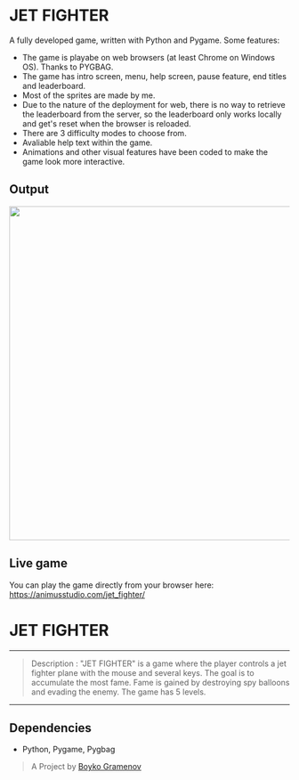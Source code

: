 # JET FIGHTER
A fully developed game, written with Python and Pygame. Some  features:
- The game is playabe on web browsers (at least Chrome on Windows OS). Thanks to PYGBAG.
- The game has intro screen, menu, help screen, pause feature, end titles and leaderboard.
- Most of the sprites are made by me.
- Due to the nature of the deployment for web, there is no way to retrieve the leaderboard from the server, so the leaderboard only works locally and get's reset when the browser is reloaded.
- There are 3 difficulty modes to choose from.
- Avaliable help text within the game.
- Animations and other visual features have been coded to make the game look more interactive.


## Output

<img src="https://github.com/boykogr/jet_fighter/blob/main/jet_fighter_demo.gif" width="800" height="600" />

## Live game

You can play the game directly from your browser here:
https://animusstudio.com/jet_fighter/

# JET FIGHTER
---
> Description : "JET FIGHTER" is a game where the player controls a jet fighter plane with the mouse and several keys. The goal is to accumulate the most fame. Fame is gained by destroying spy balloons and evading the enemy. The game has 5 levels.
---

## Dependencies

* Python, Pygame, Pygbag


> A Project by [Boyko Gramenov](https://github.com/boykogr)

